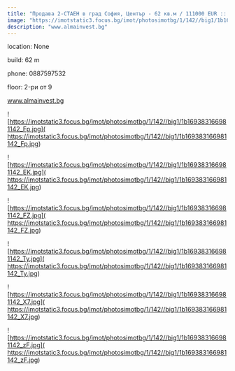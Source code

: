 ```yaml
---
title: "Продава 2-СТАЕН в град София, Център - 62 кв.м / 111000 EUR :: imot.bg Обява"
image: "https://imotstatic3.focus.bg/imot/photosimotbg/1/142//big1/1b169383166981142_cI.jpg"
description: "www.almainvest.bg"
---
```


location: None

build: 62 m

phone: 0887597532

floor: 2-ри от 9

www.almainvest.bg


![https://imotstatic3.focus.bg/imot/photosimotbg/1/142//big1/1b169383166981142_Fp.jpg]( https://imotstatic3.focus.bg/imot/photosimotbg/1/142//big1/1b169383166981142_Fp.jpg)


![https://imotstatic3.focus.bg/imot/photosimotbg/1/142//big1/1b169383166981142_EK.jpg]( https://imotstatic3.focus.bg/imot/photosimotbg/1/142//big1/1b169383166981142_EK.jpg)


![https://imotstatic3.focus.bg/imot/photosimotbg/1/142//big1/1b169383166981142_FZ.jpg]( https://imotstatic3.focus.bg/imot/photosimotbg/1/142//big1/1b169383166981142_FZ.jpg)


![https://imotstatic3.focus.bg/imot/photosimotbg/1/142//big1/1b169383166981142_Ty.jpg]( https://imotstatic3.focus.bg/imot/photosimotbg/1/142//big1/1b169383166981142_Ty.jpg)


![https://imotstatic3.focus.bg/imot/photosimotbg/1/142//big1/1b169383166981142_X7.jpg]( https://imotstatic3.focus.bg/imot/photosimotbg/1/142//big1/1b169383166981142_X7.jpg)


![https://imotstatic3.focus.bg/imot/photosimotbg/1/142//big1/1b169383166981142_zF.jpg]( https://imotstatic3.focus.bg/imot/photosimotbg/1/142//big1/1b169383166981142_zF.jpg)


